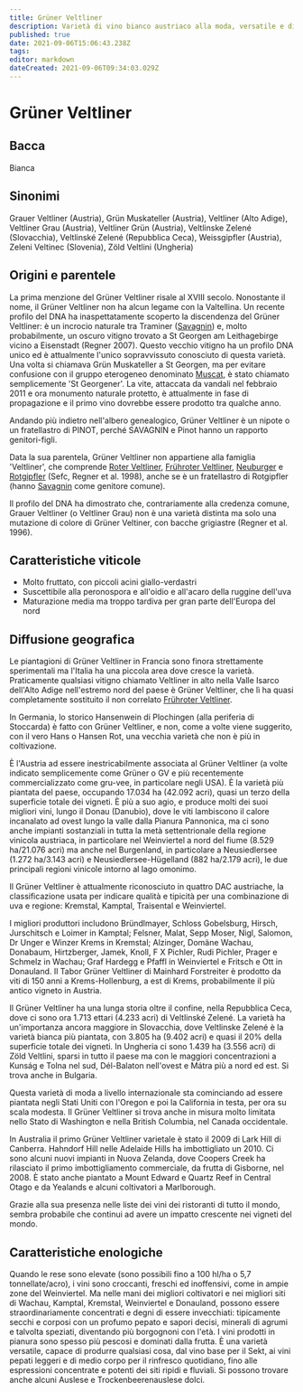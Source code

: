 ```yaml
---
title: Grüner Veltliner
description: Varietà di vino bianco austriaco alla moda, versatile e di alta qualità
published: true
date: 2021-09-06T15:06:43.238Z
tags: 
editor: markdown
dateCreated: 2021-09-06T09:34:03.029Z
---
```


# Grüner Veltliner

## Bacca
Bianca

## Sinonimi
Grauer Veltliner (Austria), Grün Muskateller (Austria), Veltliner (Alto Adige), Veltliner Grau (Austria), Veltliner Grün (Austria), Veltlinske Zelené (Slovacchia), Veltlinské Zelené (Repubblica Ceca), Weissgipfler (Austria), Zeleni Veltinec (Slovenia), Zöld Veltlini (Ungheria)


## Origini e parentele
La prima menzione del Grüner Veltliner risale al XVIII secolo. Nonostante il nome, il Grüner Veltliner non ha alcun legame con la Valtellina. Un recente profilo del DNA ha inaspettatamente scoperto la discendenza del Grüner Veltliner: è un incrocio naturale tra Traminer ([Savagnin](/vitigni/bacca-bianca/savagnin)) e, molto probabilmente, un oscuro vitigno trovato a St Georgen am Leithagebirge vicino a Eisenstadt (Regner 2007). Questo vecchio vitigno ha un profilo DNA unico ed è attualmente l'unico sopravvissuto conosciuto di questa varietà. Una volta si chiamava Grün Muskateller a St Georgen, ma per evitare confusione con il gruppo eterogeneo denominato [Muscat](/vitigni/bacca-bianca/muscat), è stato chiamato semplicemente 'St Georgener'. La vite, attaccata da vandali nel febbraio 2011 e ora monumento naturale protetto, è attualmente in fase di propagazione e il primo vino dovrebbe essere prodotto tra qualche anno.

Andando più indietro nell'albero genealogico, Grüner Veltliner è un nipote o un fratellastro di PINOT, perché SAVAGNIN e Pinot hanno un rapporto genitori-figli.

Data la sua parentela, Grüner Veltliner non appartiene alla famiglia 'Veltliner', che comprende [Roter Veltliner](/vitigni/bacca-bianca/fruhroter-veltliner), [Frühroter Veltliner](/vitigni/bacca-bianca/fruhroter-veltliner), [Neuburger](/vitigni/bacca-bianca/neuburger) e [Rotgipfler](/vitigni/bacca-bianca/rotgipfler) (Sefc, Regner et al. 1998), anche se è un fratellastro di Rotgipfler (hanno [Savagnin](/vitigni/bacca-bianca/savagnin) come genitore comune).

Il profilo del DNA ha dimostrato che, contrariamente alla credenza comune, Grauer Veltliner (o Veltliner Grau) non è una varietà distinta ma solo una mutazione di colore di Grüner Veltiner, con bacche grigiastre (Regner et al. 1996).

## Caratteristiche viticole

- Molto fruttato, con piccoli acini giallo-verdastri
- Suscettibile alla peronospora e all'oidio e all'acaro della ruggine dell'uva
- Maturazione media ma troppo tardiva per gran parte dell'Europa del nord

## Diffusione geografica

Le piantagioni di Grüner Veltliner in Francia sono finora strettamente sperimentali ma l'Italia ha una piccola area dove cresce la varietà. Praticamente qualsiasi vitigno chiamato Veltliner in alto nella Valle Isarco dell'Alto Adige nell'estremo nord del paese è Grüner Veltliner, che lì ha quasi completamente sostituito il non correlato [Frühroter Veltliner](/vitigni/bacca-bianca/fruhroter-veltliner).

In Germania, lo storico Hansenwein di Plochingen (alla periferia di Stoccarda) è fatto con Grüner Veltliner, e non, come a volte viene suggerito, con il vero Hans o Hansen Rot, una vecchia varietà che non è più in coltivazione.

È l'Austria ad essere inestricabilmente associata al Grüner Veltliner (a volte indicato semplicemente come Grüner o GV e più recentemente commercializzato come gru-vee, in particolare negli USA). È la varietà più piantata del paese, occupando 17.034 ha (42.092 acri), quasi un terzo della superficie totale dei vigneti. È più a suo agio, e produce molti dei suoi migliori vini, lungo il Donau (Danubio), dove le viti lambiscono il calore incanalato ad ovest lungo la valle dalla Pianura Pannonica, ma ci sono anche impianti sostanziali in tutta la metà settentrionale della regione vinicola austriaca, in particolare nel Weinviertel a nord del fiume (8.529 ha/21.076 acri) ma anche nel Burgenland, in particolare a Neusiedlersee (1.272 ha/3.143 acri) e Neusiedlersee-Hügelland (882 ha/2.179 acri), le due principali regioni vinicole intorno al lago omonimo.

Il Grüner Veltliner è attualmente riconosciuto in quattro DAC austriache, la classificazione usata per indicare qualità e tipicità per una combinazione di uva e regione: Kremstal, Kamptal, Traisental e Weinviertel.

I migliori produttori includono Bründlmayer, Schloss Gobelsburg, Hirsch, Jurschitsch e Loimer in Kamptal; Felsner, Malat, Sepp Moser, Nigl, Salomon, Dr Unger e Winzer Krems in Kremstal; Alzinger, Domäne Wachau, Donabaum, Hirtzberger, Jamek, Knoll, F X Pichler, Rudi Pichler, Prager e Schmelz in Wachau; Graf Hardegg e Pfaffl in Weinviertel e Fritsch e Ott in Donauland. Il Tabor Grüner Veltliner di Mainhard Forstreiter è prodotto da viti di 150 anni a Krems-Hollenburg, a est di Krems, probabilmente il più antico vigneto in Austria.

Il Grüner Veltliner ha una lunga storia oltre il confine, nella Repubblica Ceca, dove ci sono ora 1.713 ettari (4.233 acri) di Veltlinské Zelené. La varietà ha un'importanza ancora maggiore in Slovacchia, dove Veltlinske Zelené è la varietà bianca più piantata, con 3.805 ha (9.402 acri) e quasi il 20% della superficie totale dei vigneti. In Ungheria ci sono 1.439 ha (3.556 acri) di Zöld Veltlini, sparsi in tutto il paese ma con le maggiori concentrazioni a Kunság e Tolna nel sud, Dél-Balaton nell'ovest e Mátra più a nord ed est. Si trova anche in Bulgaria.

Questa varietà di moda a livello internazionale sta cominciando ad essere piantata negli Stati Uniti con l'Oregon e poi la California in testa, per ora su scala modesta. Il Grüner Veltliner si trova anche in misura molto limitata nello Stato di Washington e nella British Columbia, nel Canada occidentale.

In Australia il primo Grüner Veltliner varietale è stato il 2009 di Lark Hill di Canberra. Hahndorf Hill nelle Adelaide Hills ha imbottigliato un 2010. Ci sono alcuni nuovi impianti in Nuova Zelanda, dove Coopers Creek ha rilasciato il primo imbottigliamento commerciale, da frutta di Gisborne, nel 2008. È stato anche piantato a Mount Edward e Quartz Reef in Central Otago e da Yealands e alcuni coltivatori a Marlborough.

Grazie alla sua presenza nelle liste dei vini dei ristoranti di tutto il mondo, sembra probabile che continui ad avere un impatto crescente nei vigneti del mondo.

## Caratteristiche enologiche

Quando le rese sono elevate (sono possibili fino a 100 hl/ha o 5,7 tonnellate/acro), i vini sono croccanti, freschi ed inoffensivi, come in ampie zone del Weinviertel. Ma nelle mani dei migliori coltivatori e nei migliori siti di Wachau, Kamptal, Kremstal, Weinviertel e Donauland, possono essere straordinariamente concentrati e degni di essere invecchiati: tipicamente secchi e corposi con un profumo pepato e sapori decisi, minerali di agrumi e talvolta speziati, diventando più borgognoni con l'età. I vini prodotti in pianura sono spesso più pescosi e dominati dalla frutta. È una varietà versatile, capace di produrre qualsiasi cosa, dal vino base per il Sekt, ai vini pepati leggeri e di medio corpo per il rinfresco quotidiano, fino alle espressioni concentrate e potenti dei siti ripidi e fluviali. Si possono trovare anche alcuni Auslese e Trockenbeerenauslese dolci.


